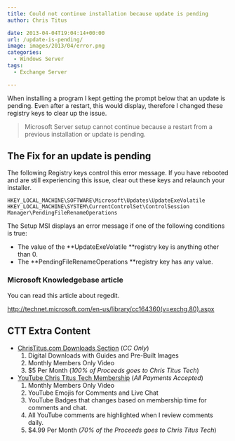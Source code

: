 ```yaml
---
title: Could not continue installation because update is pending
author: Chris Titus

date: 2013-04-04T19:04:14+00:00
url: /update-is-pending/
image: images/2013/04/error.png
categories:
  - Windows Server
tags:
  - Exchange Server

---
```

When installing a program I kept getting the prompt below that an update is pending. Even after a restart, this would display, therefore I changed these registry keys to clear up the issue.<!--more-->

> Microsoft Server setup cannot continue because a restart from a previous installation or update is pending.

## The Fix for an update is pending

The following Registry keys control this error message. If you have rebooted and are still experiencing this issue, clear out these keys and relaunch your installer.

```
HKEY_LOCAL_MACHINE\SOFTWARE\Microsoft\Updates\UpdateExeVolatile
HKEY_LOCAL_MACHINE\SYSTEM\CurrentControlSet\ControlSession Manager\PendingFileRenameOperations
```

The Setup MSI displays an error message if one of the following conditions is true:

  * The value of the **UpdateExeVolatile **registry key is anything other than 0.
  * The **PendingFileRenameOperations **registry key has any value.

### Microsoft Knowledgebase article

You can read this article about regedit.

<http://technet.microsoft.com/en-us/library/cc164360(v=exchg.80).aspx>

## CTT Extra Content

- [ChrisTitus.com Downloads Section][1] (_CC Only_)
  1. Digital Downloads with Guides and Pre-Built Images
  2. Monthly Members Only Video
  3. $5 Per Month (_100% of Proceeds goes to Chris Titus Tech_)
- [YouTube Chris Titus Tech Membership][2] (_All Payments Accepted_)
  1. Monthly Members Only Video
  2. YouTube Emojis for Comments and Live Chat
  3. YouTube Badges that changes based on membership time for comments and chat.
  4. All YouTube comments are highlighted when I review comments daily. 
  5. $4.99 Per Month (_70% of the Proceeds goes to Chris Titus Tech_)

 [1]: https://portal.christitus.com
 [2]: https://christitus.com/join